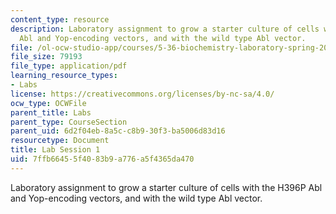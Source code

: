 ```yaml
---
content_type: resource
description: Laboratory assignment to grow a starter culture of cells with the H396P
  Abl and Yop-encoding vectors, and with the wild type Abl vector.
file: /ol-ocw-studio-app/courses/5-36-biochemistry-laboratory-spring-2009/7ffb66455f4083b9a776a5f4365da470_ses1.pdf
file_size: 79193
file_type: application/pdf
learning_resource_types:
- Labs
license: https://creativecommons.org/licenses/by-nc-sa/4.0/
ocw_type: OCWFile
parent_title: Labs
parent_type: CourseSection
parent_uid: 6d2f04eb-8a5c-c8b9-30f3-ba5006d83d16
resourcetype: Document
title: Lab Session 1
uid: 7ffb6645-5f40-83b9-a776-a5f4365da470
---
```

Laboratory assignment to grow a starter culture of cells with the H396P Abl and Yop-encoding vectors, and with the wild type Abl vector.